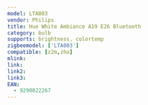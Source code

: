 ```yaml
---
model: LTA003
vendor: Philips
title: Hue White Ambiance A19 E26 Bluetooth 
category: bulb
supports: brightness, colortemp
zigbeemodel: ['LTA003']
compatible: [z2m,zha]
mlink: 
link: 
link2: 
link3: 
EAN:
  - 9290022267
---
```

